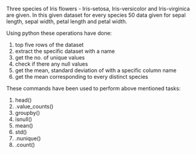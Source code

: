 Three species of Iris flowers - Iris-setosa, Iris-versicolor and Iris-virginica are given. In this given dataset for every species 50 data given for sepal
length, sepal width, petal length and petal width. 

Using python these operations have done:
1. top five rows of the dataset
2. extract the specific dataset with a name
3. get the no. of unique values
4. check if there any null values
5. get the mean, standard deviation of with a specific column name
6. get the mean corresponding to every distinct species

These commands have been used to perform above mentioned tasks:
1. head()
2. .value_counts()
3. groupby()
4. isnull()
5. mean()
6. std()
7. .nunique()
8. .count()
